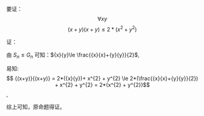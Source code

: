 要证：
$$\forall x y$$
$${(x+y)}{(x+y)}\le 2*(x^{2} + y^{2})$$

证：

由
$S_n \leq G_n$
可知：${x}{y}\le \frac{{x}{x}+{y}{y}}{2}$,

易知:
$$ {(x+y)}{(x+y)} = 2*({x}{y})+ x^{2} + y^{2} \le 2*(\frac{{x}{x}+{y}{y}}{2}) + x^{2} + y^{2} = 2*(x^{2} + y^{2})$$
,

综上可知，原命题得证。